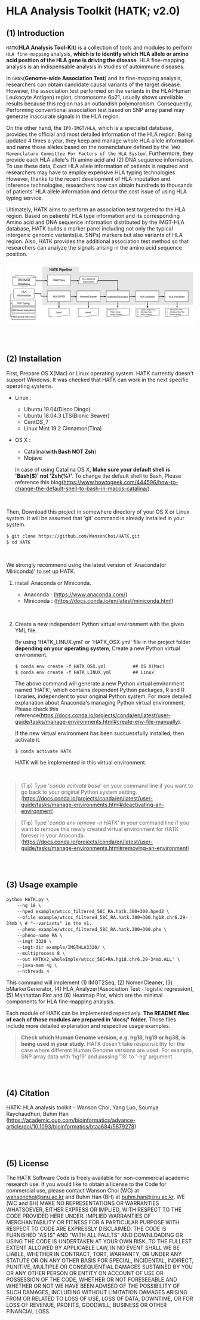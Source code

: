 # HLA Analysis Toolkit (HATK; v2.0)

## (1) Introduction

`HATK`(**HLA Analysis Tool-Kit**) is a collection of tools and modules to perform `HLA fine-mapping` analysis, **which is to identify which HLA allele or amino acid position of the HLA gene is driving the disease**. HLA fine-mapping analysis is an indispensable analysis in studies of autoimmune diseases.

In `GWAS`(**Genome-wide Association Test**) and its fine-mapping analysis, researchers can obtain candidate causal variants of the target disease. However, the association test performed on the variants in the HLA(Human Leukocyte Antigen) region, chromosome 6p21, usually shows unreliable results because this region has an outlandish polymorphism. Consequently, Performing conventional association test based on SNP array panel may generate inaccurate signals in the HLA region.

On the other hand, the `IPD-IMGT/HLA`, which is a specialist database, provides the official and most detailed information of the HLA region. Being updated 4 times a year, they keep and manage whole HLA allele information and name those alleles based on the nomenclature defined by the '`WHO Nomenclature Committee For Factors of the HLA System`’. Furthermore, they provide each HLA allele's (1) amino acid and (2) DNA sequence information. To use these data, Exact HLA allele information of patients is required and researchers may have to employ expensive HLA typing technologies. However, thanks to the recent development of HLA imputation and inference technologies, researchers now can obtain hundreds to thousands of patients’ HLA allele information and detour the cost issue of using HLA typing service.

Ultimately, HATK aims to perform an association test targeted to the HLA region. Based on patients’ HLA type information and its corresponding Amino acid and DNA sequence information distributed by the IMGT-HLA database, HATK builds a marker panel including not only the typical intergenic genomic variants(i.e. SNPs) markers but also variants of HLA region. Also, HATK provides the additional association test method so that researchers can analyze the signals arising in the amino acid sequence position.


![README_Main_Pipeline_WorkFlow](docs/img/README_Main_Pipeline_WorkFlow.png)

<br>
<br>



## (2) Installation

First, Prepare OS X(Mac) or Linux operating system. HATK currently doesn't support Windows. It was checked that HATK can work in the next specific operating systems.

- Linux : 
    - Ubuntu 19.04(Disco Dingo)
    - Ubuntu 18.04.3 LTS(Bionic Beaver)
    - CentOS_7
    - Linux Mint 19.2 Cinnamon(Tina)
- OS X : 
    - Catalina(**with Bash NOT Zsh**)
    - Mojave

    In case of using Catalina OS X, **Make sure your default shell is 'Bash($)' not 'Zsh(%)'**. To change the default shell to Bash, Please reference this blog(https://www.howtogeek.com/444596/how-to-change-the-default-shell-to-bash-in-macos-catalina/).

<br>

Then, Download this project in somewhere directory of your OS X or Linux system. It will be assumed that 'git' command is already installed in your system.

```
$ git clone https://github.com/WansonChoi/HATK.git
$ cd HATK
```
<br>

We strongly recommend using the latest version of 'Anaconda(or Miniconda)' to set up HATK.


1. install Anaconda or Miniconda.

    - Anaconda : (https://www.anaconda.com/)
    - Miniconda : (https://docs.conda.io/en/latest/miniconda.html)

<br>

2. Create a new independent Python virtual environment with the given YML file.

	By using 'HATK_LINUX.yml' or 'HATK_OSX.yml' file in the project folder **depending on your operating system**, Create a new Python virtual environment.
    
	```
	$ conda env create -f HATK_OSX.yml          ## OS X(Mac)
	$ conda env create -f HATK_LINUX.yml        ## Linux
	```
	
	The above command will generate a new Python virtual environment named 'HATK', which contains dependent Python packages, R and R libraries, independent to your original Python system. For more detailed explanation about Anaconda's managing Python virtual environment, Please check this reference(https://docs.conda.io/projects/conda/en/latest/user-guide/tasks/manage-environments.html#create-env-file-manually).

	If the new virtual environment has been succuessfully installed, then activate it.

	```
	$ conda activate HATK
	```


    HATK will be implemented in this virtual environment. 

<!-- <br>

3. Install 'R' statistical programming language and the next three R libraries.

    - gplots
    - RColorBrewer
    - shape

    These 3 libraries are required to plot Heatmap. Otherwise, Heatmap will fail.

    ```
    $ Rscript -e "install.packages(c('gplots', 'RColorBrewer', 'shape'), dependencies=TRUE, repos='https://cran.cnr.berkeley.edu/')"
    ```

    > (Tip) You can use another CRAN repository. Choose the one located near to your country. (https://cran.r-project.org/mirrors.html) -->



<br>


> (Tip) Type '_conda acitvate base_' on your command line if you want to go back to your original Python system setting. (https://docs.conda.io/projects/conda/en/latest/user-guide/tasks/manage-environments.html#deactivating-an-environment)


> (Tip) Type '_conda env remove -n HATK_' in your command line if you want to remove this newly created virtual environment for HATK forever in your Anaconda. (https://docs.conda.io/projects/conda/en/latest/user-guide/tasks/manage-environments.html#removing-an-environment)

<br>
<br>


## (3) Usage example

``` 
python HATK.py \
    --hg 18 \
    --hped example/wtccc_filtered_58C_RA.hatk.300+300.hped2 \
    --bfile example/wtccc_filtered_58C_RA.hatk.300+300.hg18.chr6.29-34mb \ # "--variants" in the v1.
    --pheno example/wtccc_filtered_58C_RA.hatk.300+300.phe \
    --pheno-name RA \
    --imgt 3320 \
    --imgt-dir example/IMGTHLA3320/ \
    --multiprocess 8 \
    --out HATKv2_wholeImple/wtccc_58C+RA.hg18.chr6.29-34mb.ALL' \
    --java-mem 4g \
    --nthreads 4
```

This command will implement (1) IMGT2Seq, (2) NomenCleaner, (3) bMarkerGenerator, (4) HLA_Analyzer(Association Test - logistic regression), (5) Manhattan Plot and (6) Heatmap Plot, which are the minimal components for HLA fine-mapping analysis.

Each module of HATK can be implemented repectively. **The README files of each of those modules are prepared in 'docs/' folder.** Those files include more detailed explanation and respective usage examples.

> **Check which Human Genome version, e.g. hg18, hg19 or hg38, is being used in your study**. HATK dosen't take responsibility for the case where different Human Genome versions are used. For example, SNP array data with 'hg19' and passing '18' to '-hg' argument.

<br>
<br>

## (4) Citation
HATK: HLA analysis toolkit - Wanson Choi, Yang Luo, Soumya Raychaudhuri, Buhm Han
(https://academic.oup.com/bioinformatics/advance-article/doi/10.1093/bioinformatics/btaa684/5879278)

<br>
<br>


## (5) License

The HATK Software Code is freely available for non-commercial academic research use. If you would like to obtain a license to the Code for commercial use, please contact Wanson Choi (WC) at wansonchoi@snu.ac.kr and Buhm Han (BH) at buhm.han@snu.ac.kr. WE (WC and BH) MAKE NO REPRESENTATIONS OR WARRANTIES WHATSOEVER, EITHER EXPRESS OR IMPLIED, WITH RESPECT TO THE CODE PROVIDED HERE UNDER. IMPLIED WARRANTIES OF MERCHANTABILITY OR FITNESS FOR A PARTICULAR PURPOSE WITH RESPECT TO CODE ARE EXPRESSLY DISCLAIMED. THE CODE IS FURNISHED "AS IS" AND "WITH ALL FAULTS" AND DOWNLOADING OR USING THE CODE IS UNDERTAKEN AT YOUR OWN RISK. TO THE FULLEST EXTENT ALLOWED BY APPLICABLE LAW, IN NO EVENT SHALL WE BE LIABLE, WHETHER IN CONTRACT, TORT, WARRANTY, OR UNDER ANY STATUTE OR ON ANY OTHER BASIS FOR SPECIAL, INCIDENTAL, INDIRECT, PUNITIVE, MULTIPLE OR CONSEQUENTIAL DAMAGES SUSTAINED BY YOU OR ANY OTHER PERSON OR ENTITY ON ACCOUNT OF USE OR POSSESSION OF THE CODE, WHETHER OR NOT FORESEEABLE AND WHETHER OR NOT WE HAVE BEEN ADVISED OF THE POSSIBILITY OF SUCH DAMAGES, INCLUDING WITHOUT LIMITATION DAMAGES ARISING FROM OR RELATED TO LOSS OF USE, LOSS OF DATA, DOWNTIME, OR FOR LOSS OF REVENUE, PROFITS, GOODWILL, BUSINESS OR OTHER FINANCIAL LOSS.






<!-- comment 
## \<History\>

2nd Repository for HATK project.

(2018. 8. 2.)
Remote repository has been moved from Bitbucket to Github.


(2018. 12. 19.)
The branch 'b_20181219' has been created to
	(1) introduce logging system,
	(2) optimize and enhance the general performance,

and etc. 


(2019. 1. 10.)
The core engine modules("HLAtoSequences.py", "encodeVariants.py", "encodeHLA.py") are reworked urgently to solve the memroy usage problem(It was found to use maximum 64G RAM apporximately maybe due to Pandas).

The rework was primarily done in the work with Yang Luo in the repository of "MakeReference_v2" and the finalized rework outputs are applied to this project.
-->


<!-- ## (2) Backgrounds

#### [Extreme Polymorphism in HLA region]

- Genes in the HLA region are well known for their extreme polymorphism. For example, It has been found that there are at least 7,000 alleles for the HLA-B gene and other HLA genes also usually have more than 100 alleles. (<https://www.ebi.ac.uk/ipd/imgt/hla/stats.html>) Furthermore, while the SNPs in the most of genome are assumed to be bi-allelic, which means only two kinds of different alleles appear in each position of those SNPs, the SNPs in the HLA region are often more than bi-allelic.
- NGS technique with Human Reference Genome and most SNP array panel, which lots of genomic researchers employ, actually assume that all SNPs are bi-allelic including the SNPs in the HLA region. That's why the result of the association test on the HLA region is usually inaccurate.
- The IPD-IMGT/HLA database is a specialist database and provides the official amino acid and DNA sequence of each HLA allele. This information can be used to make a marker panel of the researcher's study samples where this marker panel can include the polymorphism of the HLA region.
- The IPD-IMGT/HLA database not only supervises the sequence information but also names those official sequences based on the nomenclature defined by the `WHO Nomenclature Committee For Factors of the HLA System`(<http://hla.alleles.org/nomenclature/committee.html>).

- Also, the IMGT-HLA database continuously updates itself 4 times a year, collecting new HLA alleles and their sequence information.
- HLA researchers may want to choose the latest or specific version of the IMGT-HLA database.

- HATK provides a module IMGT2Seq which can pre-process data files distributed by the IMGT-HLA database with the specific version. By processing the data to dictionary files, the IMGT2Seq not only facilitates the following steps of HATK but also lets researchers use that information more conveniently. Please check '_1_IMGT2Seq.md' file in 'docs/' folder for more details about the IMGT2Seq.


#### [HLA Nomenclature]

- As mentioned above, it is common for HLA genes to have more than 100, even thousands, alleles due to its polymorphism. Consequently, To handle those many alleles, the '`WHO Nomenclature Committee For Factors of the HLA System`’ introduced their own nomenclature system and names all those alleles based on this nomenclature.

- The 1st nomenclature without separator (ex. A*3301) was introduced in 1987. However, as more and more new HLA alleles were found, that nomenclature became not enough to embrace all those alleles, which is called 'rollover' problem. So, around 2010, '`The WHO Nomenclature Committee for Factors of the HLA System`' met and updated the old nomenclature(http://hla.alleles.org/nomenclature/naming_2010.html).

- Also, in the updated nomenclature, two more nomenclatures, P-code and G-code, were newly introduced to effectively classify HLA alleles based on the difference in the 2nd and 3rd exon of amino acid or DNA sequence. Researchers may have to convert HLA alleles given in `P-code` or `G-code` nomenclature to the ones in the `standard` nomenclature.

- The thing is that both old and updated nomenclature can be used in the HLA research area. In other words, some research groups keep their patients' HLA type information in the old nomenclature and other groups do it in the updated one. Researches may confront a situation where they have to check whether the given HLA allele is in either the old or updated nomenclature. Also, they might need to convert a given HLA allele name within the old nomenclature to its updated one.

- The field-separator is often omitted implicitly though the updated nomenclature is used. Sometimes researchers need to retrieve that field information back. For example, if the allele DPB1\*101101 is given, then researchers need to determine whether this allele corresponds to DBP1\*10:11:01, DPB1\*101:101 or DPB1\*1011:01. The actual answer for this is DPB1\*1011:01 in the IMGT version 3.37.0.

- The module NomenCleaner undertakes those converting jobs including field-checking function.  Please check '_3_NomenCleaner.md' file in 'docs/' folder for more details about the NomenCleaner.



#### [Various sources to acquire patients’ HLA type information]

- `HLA type information` of patients is required to bring the amino acid and DNA sequence information distributed by the IMGT-HLA database.
- To get the patients' HLA type information, the gold-standard way is to take advantage of sequencing-based **HLA typing service**. However, **this way usually takes lots of costs for researchers**.
- Thanks to the recent development of HLA imputation and inference technologies, researchers now can obtain patients’ HLA allele information without using the HLA typing service and detour the cost issue.
- There are lots of software that realize that HLA imputaton or inference. However, the output of each of that software, i.e. output file format, containing HLA type information also varies. Researchers may perform additional text-processing to merge and integrate those results.
- Here, we introduced a new file format `HLA PED(HPED)` where all those results from different software can be merged. This file format is similar to the PLINK ped file but consists of 22(6 + 8*2) columns. Left 6 columns are exactly same as Plink ped file ('Family_ID', 'Individual_ID', 'Paternal_ID', 'Maternal_ID', 'Sex', 'Phenotype') and other 16 columns are Individual's HLA diploid (unphased) genotypes(2 HLA alleles for each HLA gene) of **8 HLA genes(A, B, C, DPA1, DPB1, DQA1, DQB1, DRB1; in this order)**.
- HLA2HPED takes the results from each different software and merge them into a new HPED file.

#### [Proper Association Test]

- Under construction. -->